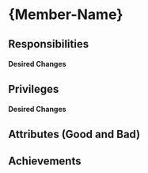 # {Member-Name}

## Responsibilities

#### Desired Changes

## Privileges

#### Desired Changes

## Attributes (Good and Bad) 

## Achievements

